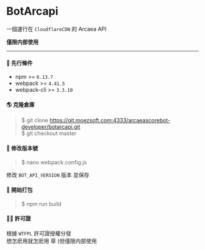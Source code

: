 # BotArcapi

一個運行在 `CloudflareCDN` 的 Arcaea API <br>

**僅限内部使用**

---

#### 🤔 先行條件
- npm >= `6.13.7`
- webpack >= `4.41.5`
- webpack-cli >= `3.3.10`

#### 🌎 克隆倉庫
> $ git clone https://git.moezsoft.com:4333/arcaeascorebot-developer/botarcapi.git  
> $ git checkout master

#### 🎉 修改版本號
> $ nano webpack.config.js

修改 `BOT_API_VERSION` 版本 並保存

#### 🚀 開始打包
> $ npm run build

#### 🤦‍♀️ 許可證
根據 `WTFPL` 許可證授權分發 <br>
想怎麽用就怎麽用 草 (但僅限内部使用
